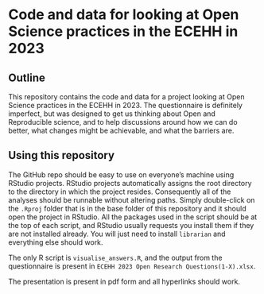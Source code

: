 # Code and data for looking at Open Science practices in the ECEHH in 2023

## Outline

This repository contains the code and data for a project looking at Open Science practices in the ECEHH in 2023. The questionnaire is definitely imperfect, but was designed to get us thinking about Open and Reproducible science, and to help discussions around how we can do better, what changes might be achievable, and what the barriers are.

## Using this repository

The GitHub repo should be easy to use on everyone’s machine using RStudio projects. RStudio projects automatically assigns the root directory to the directory in which the project resides. Consequently all of the analyses should be runnable without altering paths. Simply double-click on the `.Rproj` folder that is in the base folder of this repository and it should open the project in RStudio. All the packages used in the script should be at the top of each script, and RStudio usually requests you install them if they are not installed already. You will just need to install `librarian` and everything else should work.

The only R script is `visualise_answers.R`, and the output from the questionnaire is present in `ECEHH 2023 Open Research Questions(1-X).xlsx`.

The presentation is present in pdf form and all hyperlinks should work.